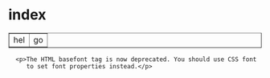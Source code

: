 # index
<html>

   <head>
      <title>HTML basefont Tag</title>
   </head>

   <body>
<table cellpadding="5px" border="1px" cellspacing="10px">
<tr>
	<td>hel</td>
	<td>go</td>
</table>
      <basefont face = "cursive,serif" color = "red" size = "4"/>
      
      <p>The HTML basefont tag is now deprecated. You should use CSS font
         to set font properties instead.</p>
   </body>

</html>

